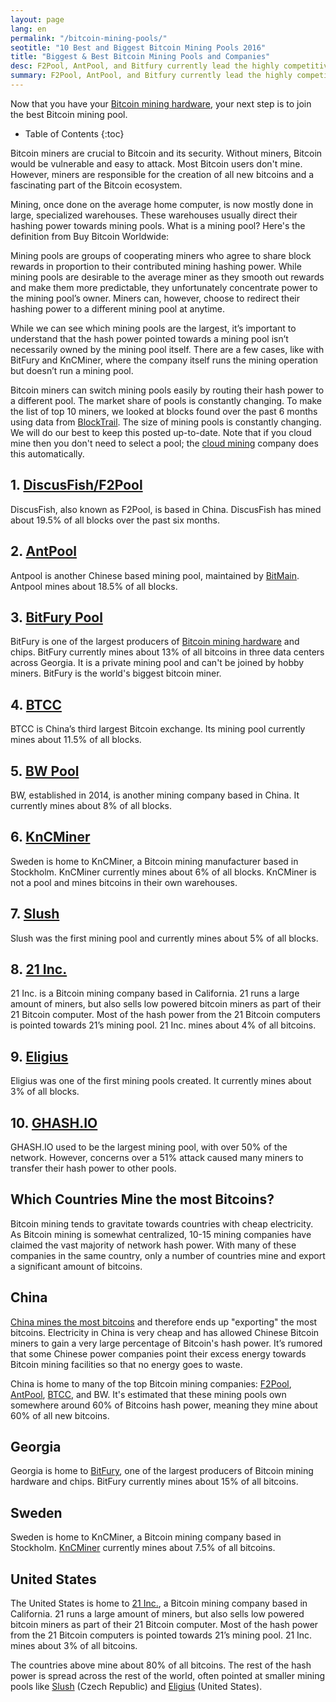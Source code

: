 ```yaml
---
layout: page
lang: en
permalink: "/bitcoin-mining-pools/"
seotitle: "10 Best and Biggest Bitcoin Mining Pools 2016"
title: "Biggest & Best Bitcoin Mining Pools and Companies"
desc: F2Pool, AntPool, and Bitfury currently lead the highly competitive Bitcoin mining industry. 
summary: F2Pool, AntPool, and Bitfury currently lead the highly competitive Bitcoin mining industry. 
---
```

Now that you have your [Bitcoin mining hardware](/mining-hardware/), your next step is to join the best Bitcoin mining pool. 

* Table of Contents
{:toc}

Bitcoin miners are crucial to Bitcoin and its security. Without miners, Bitcoin would be vulnerable and easy to attack. Most Bitcoin users don't mine. However, miners are responsible for the creation of all new bitcoins and a fascinating part of the Bitcoin ecosystem. 

Mining, once done on the average home computer, is now mostly done in large, specialized warehouses. These warehouses usually direct their hashing power towards mining pools. What is a mining pool? Here's the definition from Buy Bitcoin Worldwide: 

Mining pools are groups of cooperating miners who agree to share block rewards in proportion to their contributed mining hashing power. While mining pools are desirable to the average miner as they smooth out rewards and make them more predictable, they unfortunately concentrate power to the mining pool’s owner. Miners can, however, choose to redirect their hashing power to a different mining pool at anytime. 

While we can see which mining pools are the largest, it’s important to understand that the hash power pointed towards a mining pool isn’t necessarily owned by the mining pool itself. There are a few cases, like with BitFury and KnCMiner, where the company itself runs the mining operation but doesn’t run a mining pool. 

Bitcoin miners can switch mining pools easily by routing their hash power to a different pool. The market share of pools is constantly changing. To make the list of top 10 miners, we looked at blocks found over the past 6 months using data from [BlockTrail](https://www.blocktrail.com/BTC/pools). The size of mining pools is constantly changing. We will do our best to keep this posted up-to-date. Note that if you cloud mine then you don't need to select a pool; the [cloud mining](/bitcoin-cloud-mining/) company does this automatically. 

## 1. [DiscusFish/F2Pool](https://www.f2pool.com/)
DiscusFish, also known as F2Pool, is based in China. DiscusFish has mined about 19.5% of all blocks over the past six months. 

## 2. [AntPool](https://antpool.com/home.htm)
Antpool is another Chinese based mining pool, maintained by [BitMain](https://www.bitmaintech.com/about.htm). Antpool mines about 18.5% of all blocks.  

## 3. [BitFury Pool](http://www.bitfury.org/)
BitFury is one of the largest producers of [Bitcoin mining hardware](/mining-hardware/) and chips. BitFury currently mines about 13% of all bitcoins in three data centers across Georgia. It is a private mining pool and can't be joined by hobby miners. BitFury is the world's biggest bitcoin miner. 

## 4. [BTCC](https://pool.btcchina.com/)

BTCC is China’s third largest Bitcoin exchange. Its mining pool currently mines about 11.5% of all blocks. 

## 5. [BW Pool](https://www.bw.com/)
BW, established in 2014, is another mining company based in China. It currently mines about 8% of all blocks.

## 6. [KnCMiner](http://www.kncminer.com/)
Sweden is home to KnCMiner, a Bitcoin mining manufacturer based in Stockholm. KnCMiner currently mines about 6% of all blocks. KnCMiner is not a pool and mines bitcoins in their own warehouses. 

## 7. [Slush](https://mining.bitcoin.cz/home/)
Slush was the first mining pool and currently mines about 5% of all blocks. 

## 8. [21 Inc.](https://21.co/)
21 Inc. is a Bitcoin mining company based in California. 21 runs a large amount of miners, but also sells low powered bitcoin miners as part of their 21 Bitcoin computer. Most of the hash power from the 21 Bitcoin computers is pointed towards 21’s mining pool. 21 Inc. mines about 4% of all bitcoins.

## 9. [Eligius](http://eligius.st/~gateway/)

Eligius was one of the first mining pools created. It currently mines about 3% of all blocks. 

##  10.	[GHASH.IO](https://ghash.io/)
GHASH.IO used to be the largest mining pool, with over 50% of the network. However, concerns over a 51% attack caused many miners to transfer their hash power to other pools. 

## Which Countries Mine the most Bitcoins?

Bitcoin mining tends to gravitate towards countries with cheap electricity. As Bitcoin mining is somewhat centralized, 10-15 mining companies have claimed the vast majority of network hash power. With many of these companies in the same country, only a number of countries mine and export a significant amount of bitcoins. 

## China

[China mines the most bitcoins](/bitcoin-mining-in-china/) and therefore ends up "exporting" the most bitcoins. Electricity in China is very cheap and has allowed Chinese Bitcoin miners to gain a very large percentage of Bitcoin's hash power. It’s rumored that some Chinese power companies point their excess energy towards Bitcoin mining facilities so that no energy goes to waste. 

China is home to many of the top Bitcoin mining companies: [F2Pool](https://www.f2pool.com), [AntPool](https://www.antpool.com/home.htm), [BTCC](https://pool.btcc.com/), and BW. It's estimated that these mining pools own somewhere around 60% of Bitcoins hash power, meaning they mine about 60% of all new bitcoins.  

## Georgia

Georgia is home to [BitFury](http://www.bitfury.org/), one of the largest producers of Bitcoin mining hardware and chips. BitFury currently mines about 15% of all bitcoins. 

## Sweden

Sweden is home to KnCMiner, a Bitcoin mining company based in Stockholm. [KnCMiner](http://www.kncminer.com/) currently mines about 7.5% of all bitcoins. 

## United States
The United States is home to [21 Inc.](https://21.co/), a Bitcoin mining company based in California. 21 runs a large amount of miners, but also sells low powered bitcoin miners as part of their 21 Bitcoin computer. Most of the hash power from the 21 Bitcoin computers is pointed towards 21’s mining pool. 21 Inc. mines about 3% of all bitcoins. 

The countries above mine about 80% of all bitcoins. The rest of the hash power is spread across the rest of the world, often pointed at smaller mining pools like [Slush](https://mining.bitcoin.cz/home/) (Czech Republic) and [Eligius](http://eligius.st/~gateway/) (United States). 